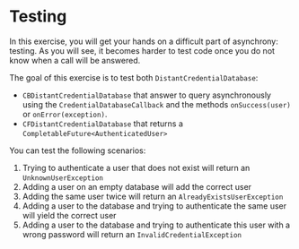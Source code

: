# Testing

In this exercise, you will get your hands on a difficult part of asynchrony: testing. As you will see, it becomes harder
to test code once you do not know when a call will be answered.

The goal of this exercise is to test both `DistantCredentialDatabase`:

- `CBDistantCredentialDatabase` that answer to query asynchronously using the `CredentialDatabaseCallback` and the
  methods `onSuccess(user)` or `onError(exception)`.
- `CFDistantCredentialDatabase` that returns a `CompletableFuture<AuthenticatedUser>`

You can test the following scenarios:

1. Trying to authenticate a user that does not exist will return an `UnknownUserException`
2. Adding a user on an empty database will add the correct user
3. Adding the same user twice will return an `AlreadyExistsUserException`
4. Adding a user to the database and trying to authenticate the same user will yield the correct user
5. Adding a user to the database and trying to authenticate this user with a wrong password will return
   an `InvalidCredentialException`

